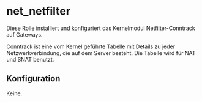 # net_netfilter

Diese Rolle installiert und konfiguriert das Kernelmodul Netfilter-Conntrack auf Gateways.

Conntrack ist eine vom Kernel geführte Tabelle mit Details zu jeder Netzwerkverbindung, die auf dem Server besteht.
Die Tabelle wird für NAT und SNAT benutzt.

## Konfiguration
Keine.
